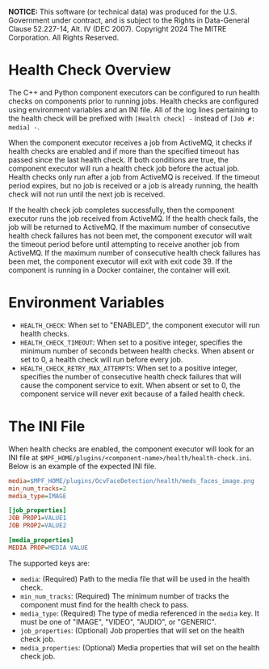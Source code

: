 **NOTICE:** This software (or technical data) was produced for the U.S. Government under contract,
and is subject to the Rights in Data-General Clause 52.227-14, Alt. IV (DEC 2007). Copyright 2024
The MITRE Corporation. All Rights Reserved.


# Health Check Overview

The C++ and Python component executors can be configured to run health checks on components prior
to running jobs. Health checks are configured using environment variables and an INI file. All of
the log lines pertaining to the health check will be prefixed with `[Health check] -`  instead
of `[Job #: media] -`.

When the component executor receives a job from ActiveMQ, it checks if health checks are enabled
and if more than the specified timeout has passed since the last health check. If both conditions
are true, the component executor will run a health check job before the actual job. Health checks
only run after a job from ActiveMQ is received. If the timeout period expires, but no job is
received or a job is already running, the health check will not run until the next job is received.

If the health check job completes successfully, then the component executor runs the job received
from ActiveMQ. If the health check fails, the job will be returned to ActiveMQ. If the maximum
number of consecutive health check failures has not been met, the component executor will wait the
timeout period before until attempting to receive another job from ActiveMQ. If the maximum number
of consecutive health check failures has been met, the component executor will exit with exit
code 39. If the component is running in a Docker container, the container will exit.


# Environment Variables

- `HEALTH_CHECK`: When set to "ENABLED", the component executor will run health checks.
- `HEALTH_CHECK_TIMEOUT`: When set to a positive integer, specifies the minimum number of seconds
    between health checks. When absent or set to 0, a health check will run before every job.
- `HEALTH_CHECK_RETRY_MAX_ATTEMPTS`: When set to a positive integer, specifies the number of
    consecutive health check failures that will cause the component service to exit. When absent or
    set to 0, the component service will never exit because of a failed health check.


# The INI File

When health checks are enabled, the component executor will look for an INI file at
`$MPF_HOME/plugins/<component-name>/health/health-check.ini`. Below is an example of the expected
INI file.

```ini
media=$MPF_HOME/plugins/OcvFaceDetection/health/meds_faces_image.png
min_num_tracks=2
media_type=IMAGE

[job_properties]
JOB PROP1=VALUE1
JOB PROP2=VALUE2

[media_properties]
MEDIA PROP=MEDIA VALUE
```

The supported keys are:

- `media`: (Required) Path to the media file that will be used in the health check.
- `min_num_tracks`: (Required) The minimum number of tracks the component must find for the health
    check to pass.
- `media_type`: (Required) The type of media referenced in the `media` key. It must be one of
    "IMAGE", "VIDEO", "AUDIO", or "GENERIC".
- `job_properties`: (Optional) Job properties that will set on the health check job.
- `media_properties`: (Optional) Media properties that will set on the health check job.
